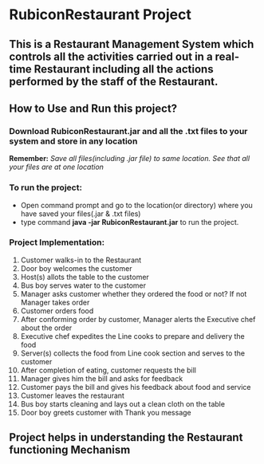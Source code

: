 # RubiconRestaurant Project
## This is a Restaurant Management System which controls all the activities carried out in a real-time Restaurant including all the actions performed by the staff of the Restaurant.

## How to Use and Run this project?
### Download RubiconRestaurant.jar and all the .txt files to your system and store in any location 

**Remember:** _Save all files(including .jar file) to same location. See that all your files are at one location_
### To run the project:
- Open command prompt and go to the location(or directory) where you have saved your files(.jar & .txt files)
- type command **java -jar RubiconRestaurant.jar** to run the project.

### Project Implementation:
1. Customer walks-in to the Restaurant
2. Door boy welcomes the customer
3. Host(s) allots the table to the customer
4. Bus boy serves water to the customer
5. Manager asks customer whether they ordered the food or not? If not Manager takes order
6. Customer orders food 
7. After conforming order by customer, Manager alerts the Executive chef about the order
8. Executive chef expedites the Line cooks to prepare and delivery the food 
9. Server(s) collects the food from Line cook section and serves to the customer
10. After completion of eating, customer requests the bill
11. Manager gives him the bill and asks for feedback
12. Customer pays the bill and gives his feedback about food and service
13. Customer leaves the restaurant
14. Bus boy starts cleaning and lays out a clean cloth on the table
15. Door boy greets customer with Thank you message

## Project helps in understanding the Restaurant functioning Mechanism



